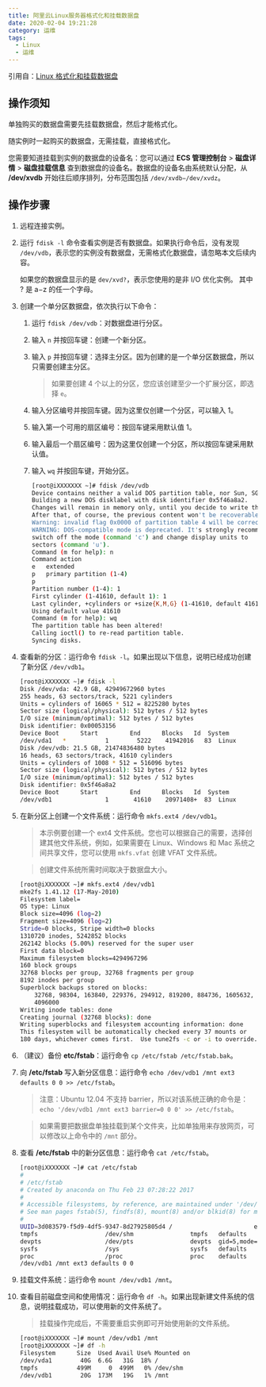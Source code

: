 ```yaml
---
title: 阿里云Linux服务器格式化和挂载数据盘
date: 2020-02-04 19:21:28
category: 运维
tags:
  - Linux
  - 运维
---
```


引用自：[Linux 格式化和挂载数据盘](https://help.aliyun.com/document_detail/25426.html)

<!--more-->

## 操作须知

单独购买的数据盘需要先挂载数据盘，然后才能格式化。

随实例时一起购买的数据盘，无需挂载，直接格式化。

您需要知道挂载到实例的数据盘的设备名：您可以通过 **ECS 管理控制台** > **磁盘详情** > **磁盘挂载信息** 查到数据盘的设备名。数据盘的设备名由系统默认分配，从 **/dev/xvdb** 开始往后顺序排列，分布范围包括 `/dev/xvdb−/dev/xvdz`。

## 操作步骤

1. 远程连接实例。

1. 运行 `fdisk -l` 命令查看实例是否有数据盘。如果执行命令后，没有发现 `/dev/vdb`，表示您的实例没有数据盘，无需格式化数据盘，请忽略本文后续内容。

    如果您的数据盘显示的是 `dev/xvd?`，表示您使用的是非 I/O 优化实例。
    其中 ? 是 a−z 的任一个字母。

1. 创建一个单分区数据盘，依次执行以下命令：

    1. 运行 `fdisk /dev/vdb`：对数据盘进行分区。

    1. 输入 `n` 并按回车键：创建一个新分区。

    1. 输入 `p` 并按回车键：选择主分区。因为创建的是一个单分区数据盘，所以只需要创建主分区。

        > 如果要创建 4 个以上的分区，您应该创建至少一个扩展分区，即选择 `e`。

    1. 输入分区编号并按回车键。因为这里仅创建一个分区，可以输入 1。

    1. 输入第一个可用的扇区编号：按回车键采用默认值 1。

    1. 输入最后一个扇区编号：因为这里仅创建一个分区，所以按回车键采用默认值。

    1. 输入 `wq` 并按回车键，开始分区。

        ```bash
        [root@iXXXXXXX ~]# fdisk /dev/vdb
        Device contains neither a valid DOS partition table, nor Sun, SGI or OSF disklabel
        Building a new DOS disklabel with disk identifier 0x5f46a8a2.
        Changes will remain in memory only, until you decide to write them.
        After that, of course, the previous content won't be recoverable.
        Warning: invalid flag 0x0000 of partition table 4 will be corrected by w(rite)
        WARNING: DOS-compatible mode is deprecated. It's strongly recommended to
        switch off the mode (command 'c') and change display units to
        sectors (command 'u').
        Command (m for help): n
        Command action
        e   extended
        p   primary partition (1-4)
        p
        Partition number (1-4): 1
        First cylinder (1-41610, default 1): 1
        Last cylinder, +cylinders or +size{K,M,G} (1-41610, default 41610):
        Using default value 41610
        Command (m for help): wq
        The partition table has been altered!
        Calling ioctl() to re-read partition table.
        Syncing disks.
        ```

1. 查看新的分区：运行命令 `fdisk -l`。如果出现以下信息，说明已经成功创建了新分区 `/dev/vdb1`。

    ```bash
    [root@iXXXXXXX ~]# fdisk -l
    Disk /dev/vda: 42.9 GB, 42949672960 bytes
    255 heads, 63 sectors/track, 5221 cylinders
    Units = cylinders of 16065 * 512 = 8225280 bytes
    Sector size (logical/physical): 512 bytes / 512 bytes
    I/O size (minimum/optimal): 512 bytes / 512 bytes
    Disk identifier: 0x00053156
    Device Boot      Start         End      Blocks   Id  System
    /dev/vda1   *           1        5222    41942016   83  Linux
    Disk /dev/vdb: 21.5 GB, 21474836480 bytes
    16 heads, 63 sectors/track, 41610 cylinders
    Units = cylinders of 1008 * 512 = 516096 bytes
    Sector size (logical/physical): 512 bytes / 512 bytes
    I/O size (minimum/optimal): 512 bytes / 512 bytes
    Disk identifier: 0x5f46a8a2
    Device Boot      Start         End      Blocks   Id  System
    /dev/vdb1               1       41610    20971408+  83  Linux
    ```

1. 在新分区上创建一个文件系统：运行命令 `mkfs.ext4 /dev/vdb1`。

    > 本示例要创建一个 ext4 文件系统。您也可以根据自己的需要，选择创建其他文件系统，例如，如果需要在 Linux、Windows 和 Mac 系统之间共享文件，您可以使用 `mkfs.vfat` 创建 VFAT 文件系统。

    > 创建文件系统所需时间取决于数据盘大小。

    ```bash
    [root@iXXXXXXX ~]# mkfs.ext4 /dev/vdb1
    mke2fs 1.41.12 (17-May-2010)
    Filesystem label=
    OS type: Linux
    Block size=4096 (log=2)
    Fragment size=4096 (log=2)
    Stride=0 blocks, Stripe width=0 blocks
    1310720 inodes, 5242852 blocks
    262142 blocks (5.00%) reserved for the super user
    First data block=0
    Maximum filesystem blocks=4294967296
    160 block groups
    32768 blocks per group, 32768 fragments per group
    8192 inodes per group
    Superblock backups stored on blocks:
        32768, 98304, 163840, 229376, 294912, 819200, 884736, 1605632, 2654208,
        4096000
    Writing inode tables: done
    Creating journal (32768 blocks): done
    Writing superblocks and filesystem accounting information: done
    This filesystem will be automatically checked every 37 mounts or
    180 days, whichever comes first.  Use tune2fs -c or -i to override.
    ```

1. （建议）备份 **etc/fstab**：运行命令 `cp /etc/fstab /etc/fstab.bak`。

1. 向 **/etc/fstab** 写入新分区信息：运行命令 `echo /dev/vdb1 /mnt ext3 defaults 0 0 >> /etc/fstab`。

    > 注意：Ubuntu 12.04 不支持 barrier，所以对该系统正确的命令是：`echo '/dev/vdb1 /mnt ext3 barrier=0 0 0' >> /etc/fstab`。

    > 如果需要把数据盘单独挂载到某个文件夹，比如单独用来存放网页，可以修改以上命令中的 `/mnt` 部分。

1. 查看 **/etc/fstab** 中的新分区信息：运行命令 `cat /etc/fstab`。

    ```bash
    [root@iXXXXXXX ~]# cat /etc/fstab
    #
    # /etc/fstab
    # Created by anaconda on Thu Feb 23 07:28:22 2017
    #
    # Accessible filesystems, by reference, are maintained under '/dev/disk'
    # See man pages fstab(5), findfs(8), mount(8) and/or blkid(8) for more info
    #
    UUID=3d083579-f5d9-4df5-9347-8d27925805d4 /                       ext4    defaults        1 1
    tmpfs                   /dev/shm                tmpfs   defaults        0 0
    devpts                  /dev/pts                devpts  gid=5,mode=620  0 0
    sysfs                   /sys                    sysfs   defaults        0 0
    proc                    /proc                   proc    defaults        0 0
    /dev/vdb1 /mnt ext3 defaults 0 0
    ```

1. 挂载文件系统：运行命令 `mount /dev/vdb1 /mnt`。

1. 查看目前磁盘空间和使用情况：运行命令 `df -h`。如果出现新建文件系统的信息，说明挂载成功，可以使用新的文件系统了。

    > 挂载操作完成后，不需要重启实例即可开始使用新的文件系统。

    ```bash
    [root@iXXXXXXX ~]# mount /dev/vdb1 /mnt
    [root@iXXXXXXX ~]# df -h
    Filesystem      Size  Used Avail Use% Mounted on
    /dev/vda1        40G  6.6G   31G  18% /
    tmpfs           499M     0  499M   0% /dev/shm
    /dev/vdb1        20G  173M   19G   1% /mnt
    ```